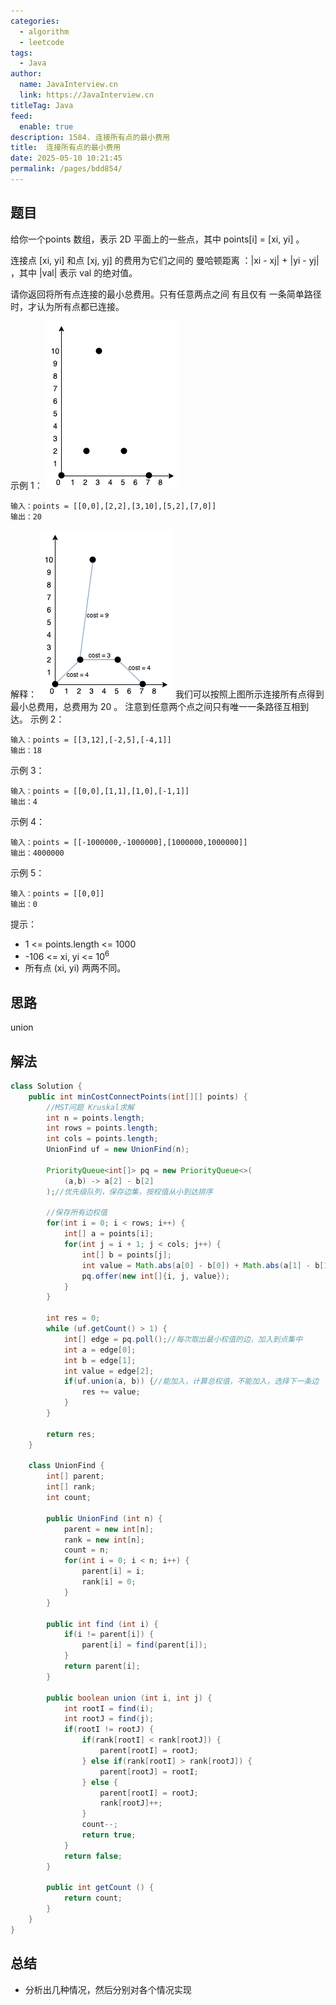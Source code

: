 ```yaml
---
categories: 
  - algorithm
  - leetcode
tags: 
  - Java
author: 
  name: JavaInterview.cn
  link: https://JavaInterview.cn
titleTag: Java
feed: 
  enable: true
description: 1584. 连接所有点的最小费用
title:  连接所有点的最小费用
date: 2025-05-10 10:21:45
permalink: /pages/bdd854/
---
```


## 题目

给你一个points 数组，表示 2D 平面上的一些点，其中 points[i] = [xi, yi] 。

连接点 [xi, yi] 和点 [xj, yj] 的费用为它们之间的 曼哈顿距离 ：|xi - xj| + |yi - yj| ，其中 |val| 表示 val 的绝对值。

请你返回将所有点连接的最小总费用。只有任意两点之间 有且仅有 一条简单路径时，才认为所有点都已连接。



示例 1：
![d.png](../../../media/pictures/leetcode/d.png)


    输入：points = [[0,0],[2,2],[3,10],[5,2],[7,0]]
    输出：20
解释：
![c.png](../../../media/pictures/leetcode/c.png)
    我们可以按照上图所示连接所有点得到最小总费用，总费用为 20 。
    注意到任意两个点之间只有唯一一条路径互相到达。
示例 2：

    输入：points = [[3,12],[-2,5],[-4,1]]
    输出：18
示例 3：

    输入：points = [[0,0],[1,1],[1,0],[-1,1]]
    输出：4
示例 4：

    输入：points = [[-1000000,-1000000],[1000000,1000000]]
    输出：4000000
示例 5：

    输入：points = [[0,0]]
    输出：0


提示：

* 1 <= points.length <= 1000
* -106 <= xi, yi <= 10<sup>6</sup>
* 所有点 (xi, yi) 两两不同。

## 思路

union

## 解法
```java
class Solution {
    public int minCostConnectPoints(int[][] points) {
        //MST问题 Kruskal求解
        int n = points.length;
        int rows = points.length;
        int cols = points.length;
        UnionFind uf = new UnionFind(n);

        PriorityQueue<int[]> pq = new PriorityQueue<>(
            (a,b) -> a[2] - b[2]
        );//优先级队列，保存边集，按权值从小到达排序

        //保存所有边权值
        for(int i = 0; i < rows; i++) {
            int[] a = points[i];
            for(int j = i + 1; j < cols; j++) {
                int[] b = points[j];
                int value = Math.abs(a[0] - b[0]) + Math.abs(a[1] - b[1]);
                pq.offer(new int[]{i, j, value});
            }
        }

        int res = 0;
        while (uf.getCount() > 1) {
            int[] edge = pq.poll();//每次取出最小权值的边，加入到点集中
            int a = edge[0];
            int b = edge[1];
            int value = edge[2];
            if(uf.union(a, b)) {//能加入，计算总权值，不能加入，选择下一条边
                res += value;
            }
        }

        return res;
    }

    class UnionFind {
        int[] parent;
        int[] rank;
        int count;

        public UnionFind (int n) {
            parent = new int[n];
            rank = new int[n];
            count = n;
            for(int i = 0; i < n; i++) {
                parent[i] = i;
                rank[i] = 0;
            }
        }

        public int find (int i) {
            if(i != parent[i]) {
                parent[i] = find(parent[i]);
            }
            return parent[i];
        }

        public boolean union (int i, int j) {
            int rootI = find(i);
            int rootJ = find(j);
            if(rootI != rootJ) {
                if(rank[rootI] < rank[rootJ]) {
                    parent[rootI] = rootJ;
                } else if(rank[rootI] > rank[rootJ]) {
                    parent[rootJ] = rootI;
                } else {
                    parent[rootI] = rootJ;
                    rank[rootJ]++;
                }
                count--;
                return true;
            }
            return false;
        }

        public int getCount () {
            return count;
        }
    }
}

```

## 总结

- 分析出几种情况，然后分别对各个情况实现 
